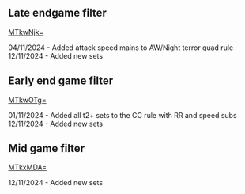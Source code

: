 ## Late endgame filter

[MTkwNjk=](https://youtu.be/opJ1hwGyPI8)

04/11/2024 - Added attack speed mains to AW/Night terror quad rule
12/11/2024 - Added new sets

## Early end game filter

[MTkwOTg=](https://youtu.be/uMP0YGeqVGY)

01/11/2024 - Added all t2+ sets to the CC rule with RR and speed subs
12/11/2024 - Added new sets


## Mid game filter

[MTkxMDA=](https://youtu.be/au1uFLSGqnE)

12/11/2024 - Added new sets

